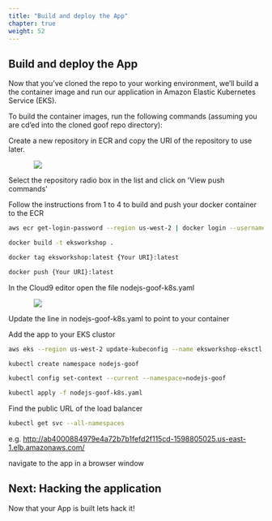 ```yaml
---
title: "Build and deploy the App"
chapter: true
weight: 52
---
```


## Build and deploy the App

Now that you’ve cloned the repo to your working environment, we’ll build a the container image and run our application in Amazon Elastic Kubernetes Service (EKS).

To build the container images, run the following commands (assuming you are cd’ed into the cloned goof repo directory):


Create a new repository in ECR and copy the URI of the repository to use later.

<div style="padding-left: 10%;padding-right: 10%">
  <img src="/images/ecruri.jpg" />
</div>

Select the repository radio box in the list and click on 'View push commands'

Follow the instructions from 1 to 4 to build and push your docker container to the ECR


```bash
aws ecr get-login-password --region us-west-2 | docker login --username AWS --password-stdin {Your URI}

docker build -t eksworkshop .

docker tag eksworkshop:latest {Your URI}:latest

docker push {Your URI}:latest

```


In the Cloud9 editor open the file nodejs-goof-k8s.yaml

<div style="padding-left: 10%;padding-right: 10%">
  <img src="/images/editfile.jpg" />
</div>


Update the line in nodejs-goof-k8s.yaml to point to your container


Add the app to your EKS clustor


```bash
aws eks --region us-west-2 update-kubeconfig --name eksworkshop-eksctl

kubectl create namespace nodejs-goof

kubectl config set-context --current --namespace=nodejs-goof

kubectl apply -f nodejs-goof-k8s.yaml
```


Find the public URL of the load balancer


```bash
kubectl get svc --all-namespaces
```

e.g. http://ab4000884979e4a72b7b1fefd2f115cd-1598805025.us-east-1.elb.amazonaws.com/

navigate to the app in a browser window



## Next: Hacking the application <!-- TODO: MODIFY the body -->
Now that your App is built lets hack it!
